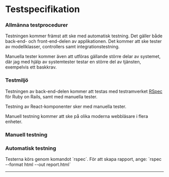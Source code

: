 # Testspecifikation

### Allmänna testprocedurer
Testningen kommer främst att ske med automatisk testning. Det gäller både back-end- och front-end-delen av applikationen. Det kommer att ske tester av modellklasser, controllers samt integrationstestning.

Manuella tester kommer även att utföras gällande större delar av systemet, där jag med hjälp av systemtester testar en större del av tjänsten, exempelvis ett baskkrav.

### Testmiljö
Testningen av back-end-delen kommer att testas med testramverket [RSpec](http://rspec.info/) för Ruby on Rails, samt med manuella tester.

Testning av React-komponenter sker med manuella tester.

Manuell testning kommer att ske på olika moderna webbläsare i flera enheter.

### Manuell testning

### Automatisk testning
Testerna körs genom komandot ´rspec´. För att skapa rapport, ange: ´rspec --format html --out report.html´
***

